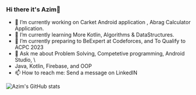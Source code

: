 ### Hi there it's Azim👋

<!--
**ma7moud3zim/ma7moud3zim** is a ✨ _special_ ✨ repository because its `README.md` (this file) appears on your GitHub profile.
-->

- 🔭 I’m currently working on Carket Android application , Abrag Calculator Application.
- 🌱 I’m currently learning More Kotlin, Algorithms & DataStructures.
- 🌱 I’m currently preparing to BeExpert at Codeforces, and To Qualify to ACPC 2023 
- 💬 Ask me about Problem Solving, Competetive programming, Android Studio, \
- Java, Kotlin, Firebase, and OOP
- 📫 How to reach me: Send a message on LinkedIN



![Azim's GitHub stats](https://github-readme-stats.vercel.app/api?username=ma7moud3zim&show_icons=true&theme=transparent)


